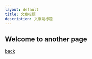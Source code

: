 ```yaml
---
layout: default
title: 文章标题
description: 文章副标题
---
```


## Welcome to another page


[back](../index.md)

